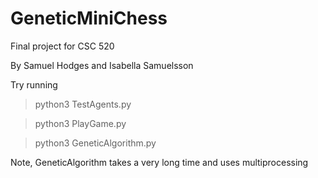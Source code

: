 # GeneticMiniChess
Final project for CSC 520

By Samuel Hodges and Isabella Samuelsson

Try running  

> python3 TestAgents.py

> python3 PlayGame.py

> python3 GeneticAlgorithm.py

Note, GeneticAlgorithm takes a very long time and uses multiprocessing
